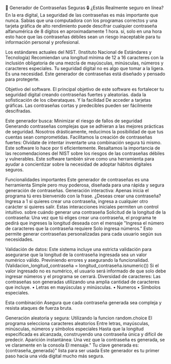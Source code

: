 🔑 Generador de Contraseñas Seguras 🔒
¿Estás Realmente seguro en línea?
En la era digital, La seguridad de las contraseñas es más importante que nunca. Sabías que una computadora con los programas correctos y una tarjeta gráfica de alto rendimiento puede descifrar cualquier contraseña alfanumérica de 8 dígitos en aproximadamente 1 hora.  sí, solo en una hora  esto hace que las contraseñas débiles sean un riesgo inaceptable para tu información personal y profesional. 
 
Los estándares actuales del NIST. (Instituto Nacional de Estándares y Tecnología) Recomiendan una longitud mínima de 12 a 16 caracteres con la inclusión obligatoria de una mezcla de mayúsculas, minúsculas, números y caracteres especiales. Tu seguridad digital no es algo que tomar a la ligera. Es una necesidad. Este generador de contraseñas está diseñado y pensado para protegerte. 
 
Objetivo del software. 
El principal objetivo de este software es fortalecer tu seguridad digital creando contraseñas fuertes y aleatorias. dada la sofisticación de los ciberataques. Y la facilidad De acceder a tarjetas gráficas. Las contraseñas cortas y predecibles pueden ser fácilmente descifradas. 

Este generador busca: 
Minimizar el riesgo de  fallos de seguridad  Generando contraseñas complejas que se adhieran a las mejores prácticas de seguridad. Nosotros drásticamente, reducimos la posibilidad de que tus cuentas sean comprometidas. 
Facilitamos la creación de contraseñas fuertes:
Olvídate de intentar inventarte una combinación segura  tú mismo. Este software lo hace por ti eficientemente. 
Resaltamos la importancia de las recomendaciones del NIST sobre los riesgos de las contraseñas débiles y vulnerables. Este software también sirve como una herramienta para ayudar a concientizar sobre la necesidad de adoptar hábitos digitales seguros. 
 

Funcionalidades importantes
Este generador de contraseñas es una herramienta Simple pero muy poderosa, diseñada para una rápida y segura generación de contraseñas. 
Generación interactiva:
Apenas inicia el programa tú eres bienvenido  con la frase. ¿Deseas crear una contraseña?  Ingresa a 1 si quieres crear una contraseña,  ingresa a cualquier otro carácter si quieres salir. Estas interacciones iniciales permiten un control intuitivo. sobre cuándo generar una contraseña
Solicitud de la longitud de la contraseña: 
Una vez que tú eliges crear una contraseña, el programa te pedirá que ingreses la longitud deseada con el mensaje "Ingresa el número de caracteres que la contraseña requiere Solo ingresa números." 
Esto permite generar contraseñas personalizadas para cada usuario según sus necesidades. 
 
Validación de datos:
Este sistema incluye una estricta validación para asegurarse que la longitud de la contraseña ingresada sea un valor numérico válido. Previniendo errores y asegurando la funcionalidad.(Validacion_longitud_contraseña =  longitud_contraseña.isnumeric()) Si el valor ingresado no es numérico, el usuario será informado de que solo debe ingresar números y el programa se cerrará. 
Diversidad de caracteres: 
Las contraseñas son generadas utilizando una amplia cantidad de caracteres que incluye. 
•	Letras en mayúsculas y minúsculas. 
•	Numeros 
•	Símbolos especiales. 
 
Esta combinación Asegura que cada contraseña generada sea compleja y resista ataques de fuerza bruta. 

Generación aleatoria y segura:
Utilizando la funcion random.choice El programa selecciona caracteres aleatorios Entre letras, mayúsculas, minúsculas, números y símbolos especiales Hasta que la longitud especificada es alcanzada, construyendo una contraseña única y difícil de predecir. 
Aparición instantánea: 
Una vez que la contraseña es generada, se ve claramente en la consola El mensaje." Tu clave generada es: {contraseña_generada}" lista para ser usada 
Este generador es tu primer paso hacia una vida digital mucho más segura. 

